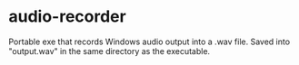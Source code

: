 # audio-recorder

Portable exe that records Windows audio output into a .wav file. Saved into "output.wav" in the same directory as the executable.
